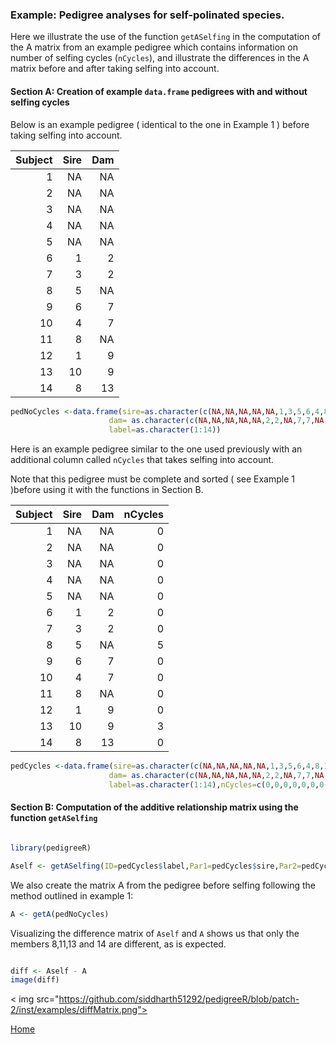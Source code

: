 ### Example: Pedigree analyses for self-polinated species.

Here we illustrate the use of the function ```getASelfing``` in the computation of the A matrix from an example pedigree which contains information on number of selfing cycles (```nCycles```), and illustrate the differences in the A matrix before and after taking selfing into account. 

#### Section A: Creation of example ```data.frame``` pedigrees with and without selfing cycles

Below is an example pedigree ( identical to the one in Example 1 ) before taking selfing into account.

| Subject  |      Sire     |  Dam |
|----------:|-------------:|------:|
| 1	| NA| 	NA
| 2	| NA| 	NA
| 3	| NA| 	NA
| 4	| NA| 	NA
| 5	| NA| 	NA
| 6	| 1| 2
| 7	| 3	| 2
| 8	| 5	| NA
| 9	| 6| 	7
| 10	| 4| 7
| 11	| 8	| NA
| 12	| 1	| 9
| 13	| 10| 9
| 14	| 8| 13


```R
pedNoCycles <-data.frame(sire=as.character(c(NA,NA,NA,NA,NA,1,3,5,6,4,8,1,10,8)),
                      dam= as.character(c(NA,NA,NA,NA,NA,2,2,NA,7,7,NA,9,9,13)),
                      label=as.character(1:14))
```

Here is an example pedigree similar to the one used previously with an additional column called ```nCycles``` that takes selfing into account. 

Note that this pedigree must be complete and sorted ( see Example 1 )before using it with the functions in Section B.

| Subject  |      Sire     |  Dam | nCycles |
|----------:|-------------:|------:|-------:|
| 1	| NA| 	NA | 0|
| 2	| NA| 	NA | 0|
| 3	| NA| 	NA | 0|
| 4	| NA| 	NA | 0|
| 5	| NA| 	NA | 0|
| 6	| 1| 2 | 0|
| 7	| 3	| 2 | 0|
| 8	| 5	| NA | 5|
| 9	| 6| 	7 | 0|
| 10	| 4| 7 | 0|
| 11	| 8	| NA | 0|
| 12	| 1	| 9 | 0|
| 13	| 10| 9 | 3|
| 14	| 8| 13 | 0|

```R
pedCycles <-data.frame(sire=as.character(c(NA,NA,NA,NA,NA,1,3,5,6,4,8,1,10,8)),
                      dam= as.character(c(NA,NA,NA,NA,NA,2,2,NA,7,7,NA,9,9,13)),
                      label=as.character(1:14),nCycles=c(0,0,0,0,0,0,0,5,0,0,0,0,3,0))
```

#### Section B: Computation of the additive relationship matrix using the function ```getASelfing```

```R

library(pedigreeR)

Aself <- getASelfing(ID=pedCycles$label,Par1=pedCycles$sire,Par2=pedCycles$dam,nCycles=pedCycles$nCycles,nCyclesDefault=0)

```
We also create the matrix A from the pedigree before selfing following the method outlined in example 1:

```R
A <- getA(pedNoCycles)
```
Visualizing the difference matrix of ```Aself``` and ```A``` shows us that only the members 8,11,13 and 14 are different, as is expected.

```R

diff <- Aself - A
image(diff)

```
< img src="https://github.com/siddharth51292/pedigreeR/blob/patch-2/inst/examples/diffMatrix.png">

[Home](https://github.com/Rpedigree/pedigreeR)
 

 
